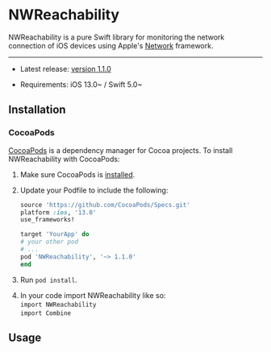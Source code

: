 # NWReachability
NWReachability is a pure Swift library for monitoring the network connection of iOS devices using Apple's [Network](https://developer.apple.com/documentation/network) framework.

---

* Latest release: [version 1.1.0](https://github.com/aresxin/NWReachability/releases/tag/v1.1.0) <br>

* Requirements: iOS 13.0~ / Swift 5.0~ <br>

## Installation

### CocoaPods
[CocoaPods][] is a dependency manager for Cocoa projects. To install NWReachability with CocoaPods:

 1. Make sure CocoaPods is [installed][CocoaPods Installation].

 2. Update your Podfile to include the following:

    ``` ruby
    source 'https://github.com/CocoaPods/Specs.git'
    platform :ios, '13.0'
    use_frameworks!

    target 'YourApp' do
    # your other pod
    # ...
    pod 'NWReachability', '~> 1.1.0'
    end
    ```

 3. Run `pod install`.

[CocoaPods]: https://cocoapods.org
[CocoaPods Installation]: https://guides.cocoapods.org/using/getting-started.html#getting-started
 
 4. In your code import NWReachability like so: <br>
   `import NWReachability` <br>
   `import Combine` <br>

## Usage
